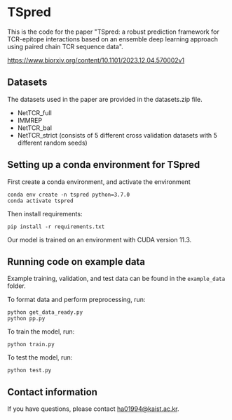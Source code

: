 # TSpred
This is the code for the paper "TSpred: a robust prediction framework for TCR-epitope interactions based on an ensemble deep learning approach using paired chain TCR sequence data". 

https://www.biorxiv.org/content/10.1101/2023.12.04.570002v1

## Datasets
The datasets used in the paper are provided in the datasets.zip file. 
- NetTCR_full
- IMMREP
- NetTCR_bal
- NetTCR_strict (consists of 5 different cross validation datasets with 5 different random seeds)

## Setting up a conda environment for TSpred
First create a conda environment, and activate the environment
```
conda env create -n tspred python=3.7.0
conda activate tspred
```
Then install requirements:
```
pip install -r requirements.txt
```
Our model is trained on an environment with CUDA version 11.3.

## Running code on example data
Example training, validation, and test data can be found in the `example_data` folder. 

To format data and perform preprocessing, run:
```
python get_data_ready.py
python pp.py
```
To train the model, run:
```
python train.py
```
To test the model, run:
```
python test.py
```

## Contact information
If you have questions, please contact ha01994@kaist.ac.kr.


